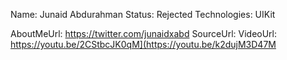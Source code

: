 Name: Junaid Abdurahman
Status: Rejected
Technologies: UIKit

AboutMeUrl: https://twitter.com/junaidxabd
SourceUrl:
VideoUrl: https://youtu.be/2CStbcJK0qM](https://youtu.be/k2dujM3D47M

<!---
EXAMPLE
Name: John Appleseed
Status: Submitted <or> Winner <or> Distinguished <or> Rejected
Technologies: SwiftUI, RealityKit, CoreGraphic

AboutMeUrl: https://linkedin.com/in/johnappleseed
SourceUrl: https://github.com/johnappleseed/wwdc2025
VideoUrl: https://youtu.be/ABCDE123456
-->
